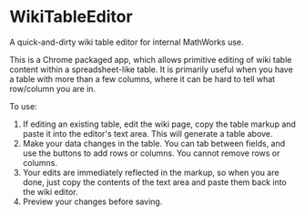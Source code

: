 # WikiTableEditor
A quick-and-dirty wiki table editor for internal MathWorks use.

This is a Chrome packaged app, which allows primitive editing of wiki table content within a spreadsheet-like table.  It is primarily useful when you have a table with more than a few columns, where it can be hard to tell what row/column you are in.

To use:

1) If editing an existing table, edit the wiki page, copy the table markup and paste it into the editor's text area.  This will generate a table above.
2) Make your data changes in the table.  You can tab between fields, and use the buttons to add rows or columns.  You cannot remove rows or columns.
3) Your edits are immediately reflected in the markup, so when you are done, just copy the contents of the text area and paste them back into the wiki editor.
4) Preview your changes before saving.
